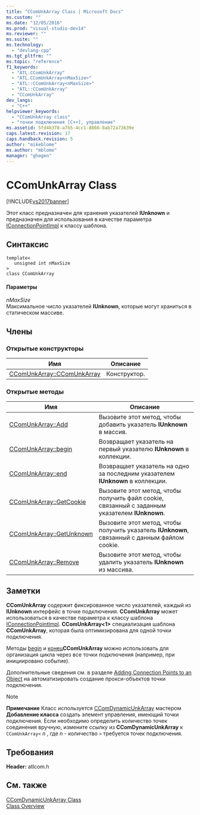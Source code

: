```yaml
---
title: "CComUnkArray Class | Microsoft Docs"
ms.custom: ""
ms.date: "12/05/2016"
ms.prod: "visual-studio-dev14"
ms.reviewer: ""
ms.suite: ""
ms.technology: 
  - "devlang-cpp"
ms.tgt_pltfrm: ""
ms.topic: "reference"
f1_keywords: 
  - "ATL.CComUnkArray"
  - "ATL.CComUnkArray<nMaxSize>"
  - "ATL::CComUnkArray<nMaxSize>"
  - "ATL::CComUnkArray"
  - "CComUnkArray"
dev_langs: 
  - "C++"
helpviewer_keywords: 
  - "CComUnkArray class"
  - "точки подключения [C++], управление"
ms.assetid: 5fd4b378-a7b5-4cc1-8866-8ab72a73639e
caps.latest.revision: 17
caps.handback.revision: 5
author: "mikeblome"
ms.author: "mblome"
manager: "ghogen"
---
```

# CComUnkArray Class
[!INCLUDE[vs2017banner](../../assembler/inline/includes/vs2017banner.md)]

Этот класс предназначен для хранения указателей **IUnknown** и предназначен для использования в качестве параметра [IConnectionPointImpl](../Topic/IConnectionPointImpl%20Class.md) к классу шаблона.  
  
## Синтаксис  
  
```  
template<  
   unsigned int nMaxSize  
>  
class CComUnkArray  
```  
  
#### Параметры  
 *nMaxSize*  
 Максимальное число указателей **IUnknown**, которые могут храниться в статическом массиве.  
  
## Члены  
  
### Открытые конструкторы  
  
|Имя|Описание|  
|---------|--------------|  
|[CComUnkArray::CComUnkArray](../Topic/CComUnkArray::CComUnkArray.md)|Конструктор.|  
  
### Открытые методы  
  
|Имя|Описание|  
|---------|--------------|  
|[CComUnkArray::Add](../Topic/CComUnkArray::Add.md)|Вызовите этот метод, чтобы добавить указатель **IUnknown** в массив.|  
|[CComUnkArray::begin](../Topic/CComUnkArray::begin.md)|Возвращает указатель на первый указателю **IUnknown** в коллекции.|  
|[CComUnkArray::end](../Topic/CComUnkArray::end.md)|Возвращает указатель на одно за последним указателем **IUnknown** в коллекции.|  
|[CComUnkArray::GetCookie](../Topic/CComUnkArray::GetCookie.md)|Вызовите этот метод, чтобы получить файл cookie, связанный с заданным указателем **IUnknown**.|  
|[CComUnkArray::GetUnknown](../Topic/CComUnkArray::GetUnknown.md)|Вызовите этот метод, чтобы получить указатель **IUnknown**, связанный с данным файлом cookie.|  
|[CComUnkArray::Remove](../Topic/CComUnkArray::Remove.md)|Вызовите этот метод, чтобы удалить указатель **IUnknown** из массива.|  
  
## Заметки  
 **CComUnkArray** содержит фиксированное число указателей, каждый из **IUnknown** интерфейс в точке подключения.  **CComUnkArray** может использоваться в качестве параметра к классу шаблона [IConnectionPointImpl](../Topic/IConnectionPointImpl%20Class.md).  **CComUnkArray\<1\>** специализация шаблона **CComUnkArray**, которая была оптимизирована для одной точки подключения.  
  
 Методы [begin](../Topic/CComUnkArray::begin.md) и [конец](../Topic/CComUnkArray::end.md)**CComUnkArray** можно использовать для организация цикла через все точки подключения \(например, при инициировано событие\).  
  
 Дополнительные сведения см. в разделе [Adding Connection Points to an Object](../../atl/adding-connection-points-to-an-object.md) на автоматизировать создание прокси\-объектов точки подключения.  
  
> [!NOTE]
>  **Примечание** Класс используется [CComDynamicUnkArray](../Topic/CComDynamicUnkArray%20Class.md) мастером **Добавление класса** создать элемент управления, имеющий точки подключения.  Если необходимо определить количество точек соединения вручную, измените ссылку из **CComDynamicUnkArray** к `CComUnkArray<` *n* , где *n* \- количество `>` требуется точек подключения.  
  
## Требования  
 **Header:**  atlcom.h  
  
## См. также  
 [CComDynamicUnkArray Class](../Topic/CComDynamicUnkArray%20Class.md)   
 [Class Overview](../../atl/atl-class-overview.md)